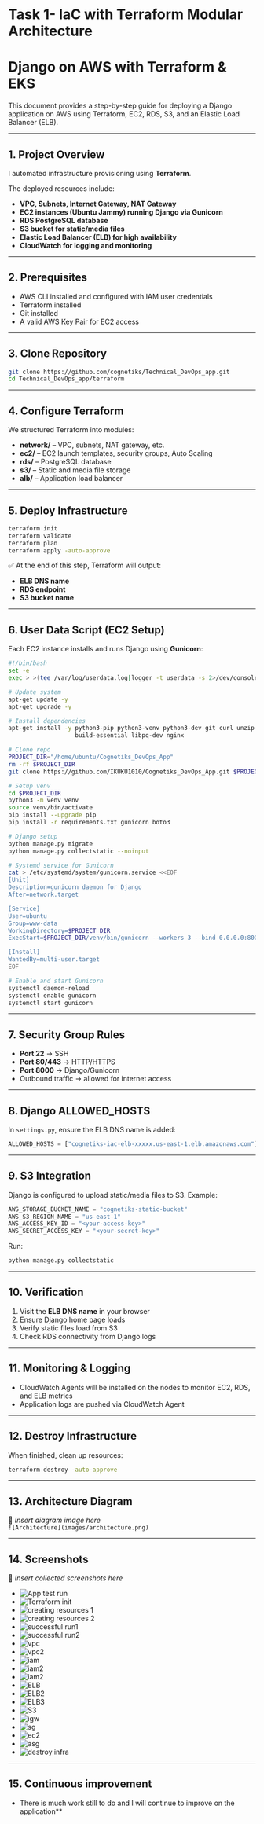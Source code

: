 # Task 1- IaC with Terraform Modular Architecture

# Django on AWS with Terraform & EKS

This document provides a step-by-step guide for deploying a Django application on AWS using Terraform, EC2, RDS, S3, and an Elastic Load Balancer (ELB).

---

## 1. Project Overview

I automated infrastructure provisioning using **Terraform**.  

The deployed resources include:

- **VPC, Subnets, Internet Gateway, NAT Gateway**
- **EC2 instances (Ubuntu Jammy) running Django via Gunicorn**
- **RDS PostgreSQL database**
- **S3 bucket for static/media files**
- **Elastic Load Balancer (ELB) for high availability**
- **CloudWatch for logging and monitoring**

---

## 2. Prerequisites

- AWS CLI installed and configured with IAM user credentials  
- Terraform installed  
- Git installed  
- A valid AWS Key Pair for EC2 access

---

## 3. Clone Repository

```bash
git clone https://github.com/cognetiks/Technical_DevOps_app.git
cd Technical_DevOps_app/terraform
```

---

## 4. Configure Terraform

We structured Terraform into modules:

- **network/** – VPC, subnets, NAT gateway, etc.  
- **ec2/** – EC2 launch templates, security groups, Auto Scaling  
- **rds/** – PostgreSQL database  
- **s3/** – Static and media file storage  
- **alb/** – Application load balancer

---

## 5. Deploy Infrastructure

```bash
terraform init
terraform validate
terraform plan
terraform apply -auto-approve
```

✅ At the end of this step, Terraform will output:

- **ELB DNS name**  
- **RDS endpoint**  
- **S3 bucket name**  

---

## 6. User Data Script (EC2 Setup)

Each EC2 instance installs and runs Django using **Gunicorn**:

```bash
#!/bin/bash
set -e
exec > >(tee /var/log/userdata.log|logger -t userdata -s 2>/dev/console) 2>&1

# Update system
apt-get update -y
apt-get upgrade -y

# Install dependencies
apt-get install -y python3-pip python3-venv python3-dev git curl unzip \
                   build-essential libpq-dev nginx

# Clone repo
PROJECT_DIR="/home/ubuntu/Cognetiks_DevOps_App"
rm -rf $PROJECT_DIR
git clone https://github.com/IKUKU1010/Cognetiks_DevOps_App.git $PROJECT_DIR

# Setup venv
cd $PROJECT_DIR
python3 -m venv venv
source venv/bin/activate
pip install --upgrade pip
pip install -r requirements.txt gunicorn boto3

# Django setup
python manage.py migrate
python manage.py collectstatic --noinput

# Systemd service for Gunicorn
cat > /etc/systemd/system/gunicorn.service <<EOF
[Unit]
Description=gunicorn daemon for Django
After=network.target

[Service]
User=ubuntu
Group=www-data
WorkingDirectory=$PROJECT_DIR
ExecStart=$PROJECT_DIR/venv/bin/gunicorn --workers 3 --bind 0.0.0.0:8000 Cognetiks_DevOps_App.wsgi:application

[Install]
WantedBy=multi-user.target
EOF

# Enable and start Gunicorn
systemctl daemon-reload
systemctl enable gunicorn
systemctl start gunicorn

```

---

## 7. Security Group Rules

- **Port 22** → SSH  
- **Port 80/443** → HTTP/HTTPS  
- **Port 8000** → Django/Gunicorn  
- Outbound traffic → allowed for internet access

---

## 8. Django ALLOWED_HOSTS

In `settings.py`, ensure the ELB DNS name is added:

```python
ALLOWED_HOSTS = ["cognetiks-iac-elb-xxxxx.us-east-1.elb.amazonaws.com"]
```

---

## 9. S3 Integration

Django is configured to upload static/media files to S3. Example:

```python
AWS_STORAGE_BUCKET_NAME = "cognetiks-static-bucket"
AWS_S3_REGION_NAME = "us-east-1"
AWS_ACCESS_KEY_ID = "<your-access-key>"
AWS_SECRET_ACCESS_KEY = "<your-secret-key>"
```

Run:

```bash
python manage.py collectstatic
```

---

## 10. Verification

1. Visit the **ELB DNS name** in your browser  
2. Ensure Django home page loads  
3. Verify static files load from S3  
4. Check RDS connectivity from Django logs

---

## 11. Monitoring & Logging

- CloudWatch Agents will be installed on the nodes to monitor EC2, RDS, and ELB metrics  
- Application logs are pushed via CloudWatch Agent

---

## 12. Destroy Infrastructure

When finished, clean up resources:

```bash
terraform destroy -auto-approve
```

---

## 13. Architecture Diagram

📌 *Insert diagram image here*  
`![Architecture](images/architecture.png)`

---

## 14. Screenshots

📌 *Insert collected screenshots here*  

- ![App test run](img/test-run.png)
- ![Terraform init](img/Terraform-init.png)  
- ![creating resources 1](img/resources-creating4rm-terraform%20apply2.png)  
- ![creating resources 2](img/resources-creating%20-terraform-apply2a.png)  
- ![successful run1](img/resourcescreate.png)  
- ![successful run2](img/resources-created.png)  
- ![vpc](img/vpc.png)  
- ![vpc2](img/vpc2.png)  
- ![iam](img/IAM.png)  
- ![iam2](img/IAM%20Roles2.png)  
- ![iam2](img/IAM%20Roles3.png)  
- ![ELB](img/elb.png)  
- ![ELB2](img/ELB-targeting.png)  
- ![ELB3](img/ELB-sg.png)  
- ![S3](img/s3bucket.png)  
- ![igw](img/route2igw.png)  
- ![sg](img/sg.png)  
- ![ec2](img/ec2.png)  
- ![asg](img/ASG.png)  
- ![destroy infra](img/destroy.png) 

---

## 15. Continuous improvement

- There is much work still to do and I will continue to improve on the application**  
 
